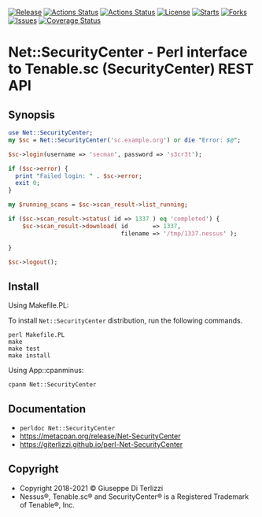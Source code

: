 [![Release](https://img.shields.io/github/release/giterlizzi/perl-Net-SecurityCenter.svg)](https://github.com/giterlizzi/perl-Net-SecurityCenter/releases) [![Actions Status](https://github.com/giterlizzi/perl-Net-SecurityCenter/workflows/linux/badge.svg)](https://github.com/giterlizzi/perl-Net-SecurityCenter/actions) [![Actions Status](https://github.com/giterlizzi/perl-Net-SecurityCenter/workflows/macos/badge.svg)](https://github.com/giterlizzi/perl-Net-SecurityCenter/actions) [![License](https://img.shields.io/github/license/giterlizzi/perl-Net-SecurityCenter.svg)](https://github.com/giterlizzi/perl-Net-SecurityCenter) [![Starts](https://img.shields.io/github/stars/giterlizzi/perl-Net-SecurityCenter.svg)](https://github.com/giterlizzi/perl-Net-SecurityCenter) [![Forks](https://img.shields.io/github/forks/giterlizzi/perl-Net-SecurityCenter.svg)](https://github.com/giterlizzi/perl-Net-SecurityCenter) [![Issues](https://img.shields.io/github/issues/giterlizzi/perl-Net-SecurityCenter.svg)](https://github.com/giterlizzi/perl-Net-SecurityCenter/issues) [![Coverage Status](https://coveralls.io/repos/github/giterlizzi/perl-Net-SecurityCenter/badge.svg)](https://coveralls.io/github/giterlizzi/perl-Net-SecurityCenter)

# Net::SecurityCenter - Perl interface to Tenable.sc (SecurityCenter) REST API

## Synopsis

```.pl
use Net::SecurityCenter;
my $sc = Net::SecurityCenter('sc.example.org') or die "Error: $@";

$sc->login(username => 'secman', password => 's3cr3t');

if ($sc->error) {
  print "Failed login: " . $sc->error;
  exit 0;
}

my $running_scans = $sc->scan_result->list_running;

if ($sc->scan_result->status( id => 1337 ) eq 'completed') {
    $sc->scan_result->download( id       => 1337,
                                filename => '/tmp/1337.nessus' );

}

$sc->logout();
```

## Install

Using Makefile.PL:

To install `Net::SecurityCenter` distribution, run the following commands.

    perl Makefile.PL
    make
    make test
    make install

Using App::cpanminus:

    cpanm Net::SecurityCenter


## Documentation

 - `perldoc Net::SecurityCenter`
 - https://metacpan.org/release/Net-SecurityCenter
 - https://giterlizzi.github.io/perl-Net-SecurityCenter


## Copyright

 - Copyright 2018-2021 © Giuseppe Di Terlizzi
 - Nessus®, Tenable.sc® and SecurityCenter® is a Registered Trademark of Tenable®, Inc.
